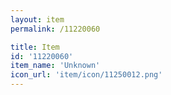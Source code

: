 ```yaml
---
layout: item
permalink: /11220060

title: Item
id: '11220060'
item_name: 'Unknown'
icon_url: 'item/icon/11250012.png'
---
```

